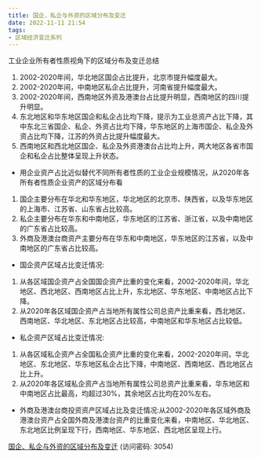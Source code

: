 ```yaml
---
title: 国企、私企与外资的区域分布及变迁
date: 2022-11-11 21:54
tags:
- 区域经济变迁系列
---
```

工业企业所有者性质视角下的区域分布及变迁总结
1. 2002-2020年间，华北地区国企占比提升，北京市提升幅度最大。
2. 2002-2020年间，中南地区私企占比提升，河南省提升幅度最大。
3. 2002-2020年间，西南地区外资及港澳台占比提升明显，西南地区的四川提升明显。
4. 东北地区和华东地区国企和私企占比均下降，提示为工业总资产占比下降，其中东北三省国企、私企、外资占比均下降，华东地区的上海市国企、私企及外资占比均下降，江苏的外资占比提升幅度最大。
5. 西南地区和西北地区国企、私企及外资港澳台占比均上升，两大地区各省市国企和私企占比整体呈现上升状态。

- 用企业资产占比近似替代不同所有者性质的工业企业规模情况，从2020年各所有者性质企业资产的区域分布看
1. 国企主要分布在华北和华东地区，华北地区的北京市、陕西省，以及华东地区的上海市、江苏省、山东省占比较高。
2. 私企主要分布在华东和中南地区，华东地区的江苏省、浙江省，以及中南地区的广东省占比较高。
3. 外商及港澳台商资产主要分布在华东和中南地区，华东地区的江苏省，以及中南地区的广东省占比较高。
<!-- more -->
- 国企资产区域占比变迁情况:
1. 从各区域国企资产占全国国企资产比重的变化来看，2002-2020年间，华北地区、西北地区、西南地区占比上升，东北地区、华东地区、中南地区占比下降。
2. 从2020年各区域国企资产占当地所有属性公司总资产比重来看，西北地区、西南地区、华北地区、东北地区占比较高，中南地区和华东地区占比较低。

- 私企资产区域占比变迁情况:
1. 从各区域私企资产占全国私企资产比重的变化来看，2002-2020年间，华北地区、东北地区、华东地区私企占比下降，中南地区、西南地区、西北地区占比上升。
2. 从2020年各区域私企资产占当地所有属性公司总资产比重来看，华东地区和中南地区占比最高，均超过30%，其余地区占比均在20%左右。

- 外商及港澳台商投资资产区域占比及变迁情况:从2002-2020年各区域外商及港澳台资产占全国外商及港澳台资产的比重变化来看，中南地区、华北地区、东北地区比例呈现下行，西南地区、华东地区、西北地区呈现上行。



[国企、私企与外资的区域分布及变迁](https://url12.ctfile.com/f/3948612-722537599-020e0a?p=3054)
(访问密码: 3054)

